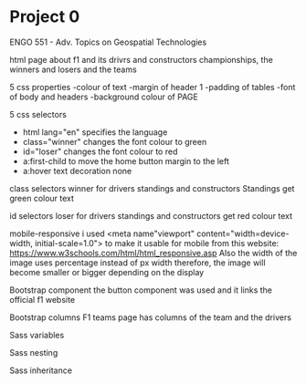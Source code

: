 # Project 0

ENGO 551 - Adv. Topics on Geospatial Technologies

html page about f1 and its drivrs and constructors championships, the winners and losers and the teams

5 css properties
-colour of text
-margin of header 1
-padding of tables
-font of body and headers
-background colour of PAGE

5 css selectors
- html lang="en" specifies the language
- class="winner" changes the font colour to green
- id="loser" changes the font colour to red
- a:first-child to move the home button margin to the left
- a:hover text decoration none

class selectors
winner for drivers standings and constructors Standings get green colour text

id selectors
loser for drivers standings and constructors get red colour text

mobile-responsive i used <meta name"viewport" content="width=device-width, initial-scale=1.0"> to make it usable for mobile from this website: https://www.w3schools.com/html/html_responsive.asp
Also the width of the image uses percentage instead of px width therefore, the image will become smaller or bigger depending on the display

Bootstrap component
the button component was used and it links the official f1 website

Bootstrap columns
F1 teams page has columns of the team and the drivers

Sass variables


Sass nesting


Sass inheritance
